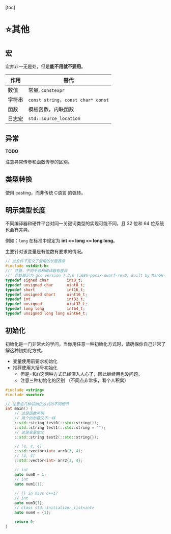 [toc]

# ⭐其他

## 宏

宏并非一无是处，但是**能不用就不要用**。

| 作用   | 替代                                |
| ------ | ----------------------------------- |
| 数值   | 常量, `constexpr`                   |
| 字符串 | `const string`，`const char* const` |
| 函数   | 模板函数，内联函数                  |
| 日志宏 | `std::source_location`              |

## 异常

**TODO**

注意异常传参和函数传参的区别。

## 类型转换

使用 casting，而非传统 C语言 的强转。

## 明示类型长度

不同编译器和硬件平台对同一关键词类型的实现可能不同，且 32 位和 64 位系统也会有差异。

例如：`long` 在标准中规定为 **int <= long <= long long**。

主要针对该变量是有位数有要求的情况。

```cpp
// 此文件下定义了常用的长度表示
#include <stdint.h>
//! 注意，不同平台和编译器有差异
//! 此处展示为 gcc version 7.3.0 (i686-posix-dwarf-rev0, Built by MinGW-W64 project)
typedef signed char        int8_t;
typedef unsigned char      uint8_t;
typedef short              int16_t;
typedef unsigned short     uint16_t;
typedef int                int32_t;
typedef unsigned           uint32_t;
typedef long long          int64_t;
typedef unsigned long long uint64_t;
```

## 初始化

初始化是一门非常大的学问，当你用任意一种初始化方式时，请确保你自己非常了解这种初始化方式。

- 变量使用前要求初始化
- 推荐使用大括号初始化
  - 但是=和()这两种方式已经深入人心了，因此继续用也没问题。
  - 注意三种初始化的区别 （不同点非常多，看个人积累）

```cpp
#include <string>
#include <vector>

// 注意这几种初始化方式的不同细节
int main() {
    // 这是函数声明
    // 两个的参数又不一样
    ::std::string test0(::std::string());
    ::std::string test1(::std::string = "");
    // 这是变量定义
    ::std::string test2(::std::string{});

    // [4, 4, 4]
    ::std::vector<int> arr0(3, 4);
    // [3, 4]
    ::std::vector<int> arr2{3, 4};

    // int
    auto num0 = 1;
    // int
    auto num1(1);
    
    // {} in msvc C++17
    // int
    auto num3{1};
    // class std::initializer_list<int>
    auto num4 = {1};

    return 0;
}
```
